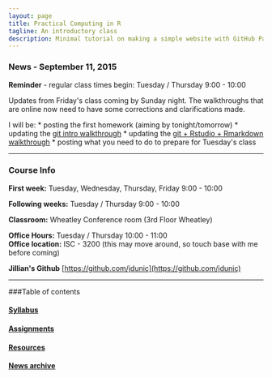 ```yaml
---
layout: page
title: Practical Computing in R
tagline: An introductory class
description: Minimal tutorial on making a simple website with GitHub Pages
---
```


### News - September 11, 2015
**Reminder** - regular class times begin: Tuesday / Thursday 9:00 - 10:00  

Updates from Friday's class coming by Sunday night. The walkthroughs that are online now need to have some corrections and clarifications made.  

I will be:
    * posting the first homework (aiming by tonight/tomorrow)
    * updating the [git intro walkthrough](pages/01_introduction_to_git.html)
    * updating the [git + Rstudio + Rmarkdown walkthrough](pages/02_introduction_to_Rstudio.html)
    * posting what you need to do to prepare for Tuesday's class

------------------------------------------------------------------------------

### Course Info

**First week:** Tuesday, Wednesday, Thursday, Friday 9:00 - 10:00

**Following weeks:** Tuesday / Thursday 9:00 - 10:00

**Classroom:** Wheatley Conference room (3rd Floor Wheatley)

**Office Hours:** Tuesday / Thursday 10:00 - 11:00  
**Office location:** ISC - 3200 (this may move around, so touch base with me before coming)  

**Jillian's Github** [https://github.com/jdunic](https://github.com/jdunic)

------------------------------------------------------------------------------

###Table of contents

#### [Syllabus](pages/syllabus.html)

#### [Assignments](pages/assignments.html)

#### [Resources](pages/resources.html)

#### [News archive](pages/news_archive.html)



